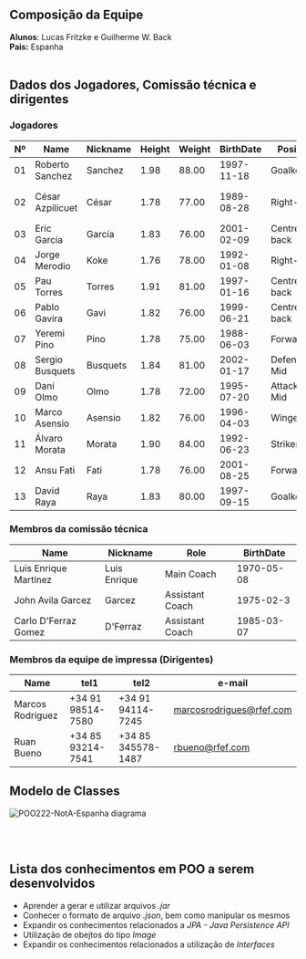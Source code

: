 ## **Composição da Equipe**
**Alunos**: Lucas Fritzke e Guilherme W. Back <br/>
**Pais:** Espanha 
<br/>
<br/>
## Dados dos Jogadores, Comissão técnica e dirigentes
### Jogadores
| Nº | Name            |  Nickname | Height |  Weight  |    BirthDate |   Position   |   CurrentClub           | 
|----| ----------------|  -------- |--------|--------- | ------------ |  ----------  |  -------------          |
| 01 | Roberto Sanchez | Sanchez   | 1.98   | 88.00    | 1997-11-18   | Goalkeeper   |  Brighton & Hove Albion | 
| 02 | César Azpilicuet| César     | 1.78   | 77.00    | 1989-08-28   | Right-back   |  Chelsea Football Club  | 
| 03 | Eric García     | García    | 1.83   | 76.00    | 2001-02-09   | Centre-back  |  Futbol Club Barcelona  | 
| 04 | Jorge Merodio   | Koke      | 1.76   | 78.00    | 1992-01-08   | Right-back   |  Club Atlético de Madrid| 
| 05 | Pau Torres      | Torres    | 1.91   | 81.00    | 1997-01-16   | Centre-back  |  Villarreal Club        | 
| 06 | Pablo Gavira    | Gavi      | 1.82   | 76.00    | 1999-06-21   | Centre-back  |  Futbol Club Barcelona  |
| 07 | Yeremi Pino     | Pino      | 1.78   | 75.00    | 1988-06-03   | Forward      |  Villarreal Club        |
| 08 | Sergio Busquets | Busquets  | 1.84   | 81.00    | 2002-01-17   | Defensive Mid|  Villarreal Club        |
| 09 | Dani Olmo       | Olmo      | 1.78   | 72.00    | 1995-07-20   | Attacking Mid|  RB Leipzig             |
| 10 | Marco Asensio   | Asensio   | 1.82   | 76.00    | 1996-04-03   | Winger       |  Real Madrid            |
| 11 | Álvaro Morata   | Morata    | 1.90   | 84.00    | 1992-06-23   | Striker      |  Atlético Madrid        |
| 12 | Ansu Fati       | Fati      | 1.78   | 76.00    | 2001-08-25   | Forward      |  Futbol Club Barcelona  |
| 13 | David Raya      | Raya      | 1.83   | 80.00    | 1997-09-15   | Goalkeeper   |  Brentford              | 

### Membros da comissão técnica
| Name                  |   Nickname   |  Role     |    BirthDate | 
|-----------------      | -----------  |  -------- |--------------|
| Luis Enrique Martínez | Luis Enrique | Main Coach|  1970-05-08  |
| John Avila Garcez     |  Garcez      | Assistant Coach | 1975-02-3|
| Carlo D'Ferraz Gomez  |  D'Ferraz    | Assistant Coach | 1985-03-07 |

### Membros da equipe de impressa (Dirigentes)
| Name                  |   tel1       |  tel2     |    e-mail       | 
|-----------------      | -----------  |  -------- |--------------   |
| Marcos Rodriguez | +34 91 98514-7580 | +34 91 94114-7245|  marcosrodrigues@rfef.com |
| Ruan Bueno | +34 85 93214-7541 | +34 85 345578-1487|  rbueno@rfef.com |


## Modelo de Classes

![POO222-NotA-Espanha diagrama](https://user-images.githubusercontent.com/86270203/201945326-5b7463e4-73d4-4655-ba5e-fc1dc3695d67.png)

<br/>
<br/>

## Lista dos conhecimentos em POO a serem desenvolvidos
+ Aprender a gerar e utilizar arquivos *.jar*
+ Conhecer o formato de arquivo *.json*, bem como manipular os mesmos
+ Expandir os conhecimentos relacionados a *JPA - Java Persistence API*
+ Utilização de obejtos do tipo *Image* 
+ Expandir os conhecimentos relacionados a utilização de *Interfaces*
